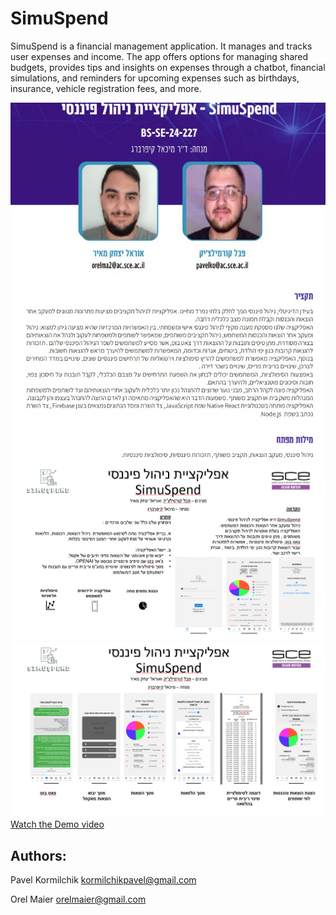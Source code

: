 

# SimuSpend
SimuSpend is a financial management application. It manages and tracks user expenses and income. The app offers options for managing shared budgets, provides tips and insights on expenses through a chatbot, financial simulations, and reminders for upcoming expenses such as birthdays, insurance, vehicle registration fees, and more.

![Abstract](BS-SE-24-227-2-8/abstract.jpg)
![poster1](BS-SE-24-227-2-8/poster1.png)
![poster2](BS-SE-24-227-2-8/poster2.png)
[Watch the Demo video](https://github.com/p4vele/SimuSpend/blob/main/BS-SE-24-227-2-8/BS-SE-24-227-2-8.mp4)


## Authors: 

Pavel Kormilchik kormilchikpavel@gmail.com

Orel Maier orelmaier@gmail.com
